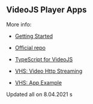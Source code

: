 
## VideoJS Player Apps


More info:

- [Getting Started](https://videojs.com/getting-started/)

- [Official repo](https://github.com/videojs/video.js)

- [TypeScript for VideoJS](https://github.com/DefinitelyTyped/DefinitelyTyped/tree/master/types/video.js)

- [VHS: Video Http Streaming](https://github.com/videojs/http-streaming)

- [VHS: App Example](videojs-http-streaming.netlify.app/)

Updated all on 8.04.2021
s